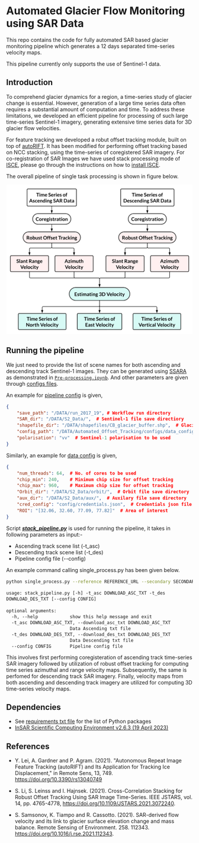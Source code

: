 # Automated Glacier Flow Monitoring using SAR Data

This repo contains the code for fully automated SAR based glacier monitoring pipeline which generates a 12 days separated time-series velocity maps.

This pipeline currently only supports the use of Sentinel-1 data. 

## Introduction

To comprehend glacier dynamics for a region, a time-series study of glacier change is essential. However, generation of a large time series data often requires a substantial amount of computation and time. To address these limitations, we developed an efficient pipeline for processing of such large time-series Sentinel-1 imagery, generating extensive time series data for 3D glacier flow velocities.

For feature tracking we developed a robut offset tracking module, built on top of [autoRIFT](https://github.com/nasa-jpl/autoRIFT.git). It has been modified for performing offset tracking based on NCC stacking, using the time-series of coregistered SAR imagery. For co-registration of SAR Images we have used stack processing mode of [ISCE](https://github.com/isce-framework/isce2), please go through the instructions on how to [install ISCE](https://github.com/isce-framework/isce2/blob/main/README.md).

The overall pipeline of single task processing is shown in figure below.

<!-- ![Pipeline for Velocity Estimation](./docs/overall_pipeline.png) -->
<p align="center">
<img src="./docs/overall_pipeline.png" width="650">
</p>

## Running the pipeline

We just need to provide the list of scene names for both ascending and descending track Sentinel-1 images. They can be generated using [SSARA](https://github.com/rgrapenthin/SSARA) as demonstrated in [`Pre-processing.ipynb`](/notebook/Pre-processing.ipynb). And other parameters are given through [configs files](/configs/). 

An example for [pipeline config](/configs/pipeline_config.json) is given,
```json
{
    "save_path": "/DATA/run_2017_19", # Workflow run directory
    "SAR_dir": "/DATA/S2_Data/",  # Sentinel-1 file save directiory
    "shapefile_dir": "/DATA/shapefiles/CB_glacier_buffer.shp",  # Glacier region shapefile
    "config_path": "/DATA/Automated_Offset_Tracking/configs/data_config.json",  # Data config file path
    "polarisation": "vv"  # Sentinel-1 polarisation to be used
}
```

Similarly, an example for [data config](/configs/data_config.json) is given,
```json
{
    "num_threads": 64,  # No. of cores to be used
    "chip_min": 240,    # Minimum chip size for offset tracking
    "chip_max": 960,    # Maximum chip size for offset tracking
    "Orbit_dir": "/DATA/S2_Data/orbit/",  # Orbit file save directory
    "aux_dir": "/DATA/S2_Data/aux/",  # Auxilary file save directory
    "cred_config": "config/credentials.json",  # Credentials json file
    "ROI": "[32.06, 32.60, 77.09, 77.82]"  # Area of interest
}

```
Script [***stack_pipeline.py***](/stack_pipeline.py) is used for running the pipeline, it takes in following parameters as input:-
* Ascending track scene list (-t_asc)
* Descending track scene list (-t_des)
* Pipeline config file (--config)

An example command calling single_process.py has been given below.

```bash
python single_process.py --reference REFERENCE_URL --secondary SECONDARY_URL --save_path OUT_PATH --netCDF_out POST_FILENAME
```

```
usage: stack_pipeline.py [-h] -t_asc DOWNLOAD_ASC_TXT -t_des DOWNLOAD_DES_TXT [--config CONFIG]

optional arguments:
  -h, --help            show this help message and exit
  -t_asc DOWNLOAD_ASC_TXT, --download_asc_txt DOWNLOAD_ASC_TXT
                        Data Ascending txt file
  -t_des DOWNLOAD_DES_TXT, --download_des_txt DOWNLOAD_DES_TXT
                        Data Descending txt file
  --config CONFIG       Pipeline config file

```

This involves first performing coregisteration of ascending track time-series SAR imagery followed by utilization of robust offset tracking for computing time series azimuthal and range velocity maps. Subsequently, the same is perfomed for descending track SAR imagery. Finally, velocity maps from both ascending and descending track imagery are utilized for computing 3D time-series velocity maps.


## Dependencies

* See [requirements txt file](/requirements.txt) for the list of Python packages
* [InSAR Scientific Computing Environment v2.6.3 (19 April 2023)](https://github.com/isce-framework/isce2/releases/tag/v2.6.3)


## References

* Y. Lei, A. Gardner and P. Agram. (2021). "Autonomous Repeat Image Feature Tracking (autoRIFT) and Its Application for Tracking Ice Displacement," in Remote Sens, 13, 749. https://doi.org/10.3390/rs13040749

* S. Li, S. Leinss and I. Hajnsek. (2021). Cross-Correlation Stacking for Robust Offset Tracking Using SAR Image Time-Series. IEEE JSTARS, vol. 14, pp. 4765-4778, https://doi.org/10.1109/JSTARS.2021.3072240.

* S. Samsonov, K. Tiampo and R. Cassotto. (2021). SAR-derived flow velocity and its link to glacier surface elevation change and mass balance. Remote Sensing of Environment. 258. 112343. https://doi.org/10.1016/j.rse.2021.112343. 



<!-- ### **Post-processing**

For post-processing, we have used velocity in LOS and azimuth direction for computing velocity in flow direction, and rate of change of thickness of glacier, and visualised them in order to get a idea of spatial variation of flow.

The postprocessing function can be changed from ***geogrid_autorift/util.py***

We have performed all the steps in this [jupyter notebook](Post-Processing.ipynb). -->

